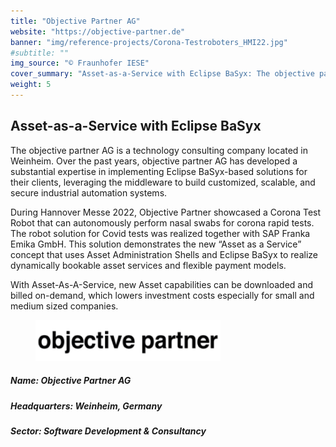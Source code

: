 ```yaml
---
title: "Objective Partner AG"
website: "https://objective-partner.de"
banner: "img/reference-projects/Corona-Testroboters_HMI22.jpg"
#subtitle: ""
img_source: "© Fraunhofer IESE"
cover_summary: "Asset-as-a-Service with Eclipse BaSyx: The objective partner AG is a technology consulting company located in Weinheim. Over the past years, objective partner AG has developed a substantial expertise in implementing Eclipse BaSyx-based solutions for their clients, leveraging the middleware to build customized, scalable, and secure industrial automation systems. Recently, Objective Partner AG has developed a Corona Test Robot, which was a joint effort between SAP, Franka Emika, and Franka Emika GmbH"
weight: 5
---
```


<div class="row">
    <div class=""><h2>Asset-as-a-Service with Eclipse BaSyx</h2></div>
    <p>The objective partner AG is a technology consulting company located in Weinheim. Over the past years, objective partner AG has developed a substantial expertise in implementing Eclipse BaSyx-based solutions for their clients, leveraging the middleware to build customized, scalable, and secure industrial automation systems.</p>
    <p>During Hannover Messe 2022, Objective Partner showcased a Corona Test Robot that can autonomously perform nasal swabs for corona rapid tests. The robot solution for Covid tests was realized together with SAP Franka Emika GmbH. This solution demonstrates the new “Asset as a Service” concept that uses Asset Administration Shells and Eclipse BaSyx to realize dynamically bookable asset services and flexible payment models.</p>
    <p>With Asset-As-A-Service, new Asset capabilities can be downloaded and billed on-demand, which lowers investment costs especially for small and medium sized companies.</p>
</div>
<div class="row" style="padding-bottom:15px;">
    <figure class="img-right"><img src="./img/ObjectivePartnerAG_logo.png"></figure>
    <h5>Name:                Objective Partner AG</h5>
    <h5>Headquarters:        Weinheim, Germany</h5>
    <h5>Sector:              Software Development & Consultancy </h5>
</div>

